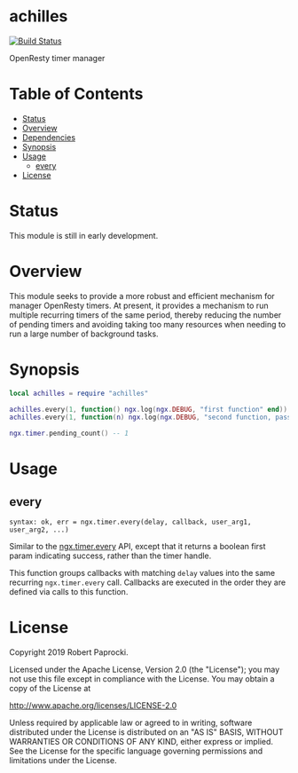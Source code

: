 achilles
========

[![Build Status](https://travis-ci.org/p0pr0ck5/achilles.svg?branch=master)](https://travis-ci.org/p0pr0ck5/achilles)

OpenResty timer manager

# Table of Contents

* [Status](#status)
* [Overview](#overview)
* [Dependencies](#dependencies)
* [Synopsis](#synopsis)
* [Usage](#usage)
  * [every](#every)
* [License](#license)

# Status

This module is still in early development.

# Overview

This module seeks to provide a more robust and efficient mechanism for manager
OpenResty timers. At present, it provides a mechanism to run multiple recurring
timers of the same period, thereby reducing the number of pending timers and
avoiding taking too many resources when needing to run a large number of background
tasks.

# Synopsis

```lua
local achilles = require "achilles"

achilles.every(1, function() ngx.log(ngx.DEBUG, "first function" end))
achilles.every(1, function(n) ngx.log(ngx.DEBUG, "second function, passed ", n) end, true)

ngx.timer.pending_count() -- 1
```

# Usage

## every

`syntax: ok, err = ngx.timer.every(delay, callback, user_arg1, user_arg2, ...)`

Similar to the [ngx.timer.every](https://github.com/openresty/lua-nginx-module#ngxtimerevery)
API, except that it returns a boolean first param indicating success, rather than
the timer handle.

This function groups callbacks with matching `delay` values into the same recurring
`ngx.timer.every` call. Callbacks are executed in the order they are defined via
calls to this function.

# License

Copyright 2019 Robert Paprocki.

Licensed under the Apache License, Version 2.0 (the "License");
you may not use this file except in compliance with the License.
You may obtain a copy of the License at

   http://www.apache.org/licenses/LICENSE-2.0

Unless required by applicable law or agreed to in writing, software
distributed under the License is distributed on an "AS IS" BASIS,
WITHOUT WARRANTIES OR CONDITIONS OF ANY KIND, either express or implied.
See the License for the specific language governing permissions and
limitations under the License.
